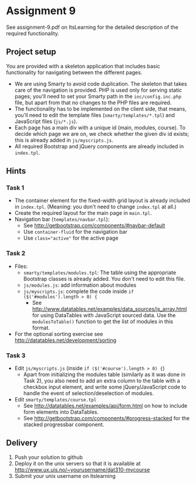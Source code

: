 Assignment 9
============

See assignment-9.pdf on ItsLearning for the detailed description of the required functionality.


Project setup
-------------

You are provided with a skeleton application that includes basic functionality for navigating between the different pages.

  * We are using Smarty to avoid code duplication. The skeleton that takes care of the navigation is provided. PHP is used only for serving static pages; you'll need to set your Smarty path in the `inc/config.inc.php` file, but apart from that no changes to the PHP files are required.
  * The functionality has to be implemented on the client side, that means, you'll need to edit the template files (`smarty/templates/*.tpl`) and JavaScript files (`js/*.js`).
  * Each page has a main div with a unique id (main, modules, course). To decide which page we are on, we check whether the given div id exists; this is already added in `js/myscripts.js`.
  * All required Bootstrap and jQuery components are already included in `index.tpl`.


Hints
-----

### Task 1

  * The container element for the fixed-width grid layout is already included in `index.tpl`. (Meaning: you don't need to change `index.tpl` at all.)
  * Create the required layout for the main page in `main.tpl`.
  * Navigation bar (`templates/navbar.tpl`):
    * See <http://getbootstrap.com/components/#navbar-default>
    * Use `container-fluid` for the navigation bar
    * Use `class="active"` for the active page


### Task 2

  * Files: 
    * `smarty/templates/modules.tpl`: The table using the appropriate Bootstrap classes is already added. You don't need to edit this file.
    * `js/modules.js`: add information about modules 
    * `js/myscripts.js`: complete the code inside `if ($('#modules').length > 0) {`
      * See <http://www.datatables.net/examples/data_sources/js_array.html> for using DataTables with JavaScript sourced data. Use the `modulesToTable()` function to get the list of modules in this format. 
  * For the optional sorting exercise see <http://datatables.net/development/sorting>


### Task 3

  * Edit `js/myscripts.js` (inside `if ($('#course').length > 0) {`)
    * Apart from initializing the modules table (similarly as it was done in Task 2), you also need to add an extra column to the table with a checkbox input element, and write some jQuery/JavaScript code to handle the event of selection/deselection of modules.
  * Edit `smarty/templates/course.tpl`
    * See <http://datatables.net/examples/api/form.html> on how to include form elements into DataTables.
    * See <http://getbootstrap.com/components/#progress-stacked> for the stacked progressbar component.


Delivery
--------

  1. Push your solution to github
  2. Deploy it on the unix servers so that it is available at <http://www.ux.uis.no/~yourusername/dat310-mycourse>
  3. Submit your unix username on itslearning
